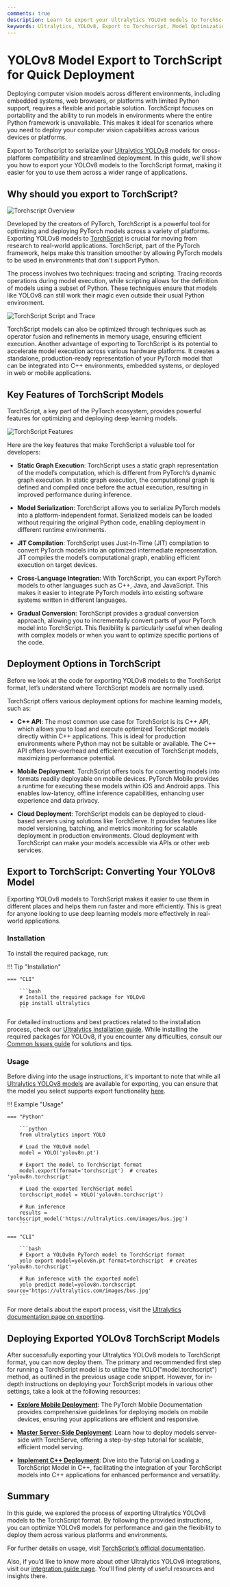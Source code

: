 ```yaml
---
comments: true
description: Learn to export your Ultralytics YOLOv8 models to TorchScript format for deployment through platforms like embedded systems, web browsers, and C++ applications.
keywords: Ultralytics, YOLOv8, Export to Torchscript, Model Optimization, Deployment, PyTorch, C++, Faster Inference
---
```


# YOLOv8 Model Export to TorchScript for Quick Deployment

Deploying computer vision models across different environments, including embedded systems, web browsers, or platforms with limited Python support, requires a flexible and portable solution. TorchScript focuses on portability and the ability to run models in environments where the entire Python framework is unavailable. This makes it ideal for scenarios where you need to deploy your computer vision capabilities across various devices or platforms.

Export to Torchscript to serialize your [Ultralytics YOLOv8](https://github.com/ultralytics/ultralytics) models for cross-platform compatibility and streamlined deployment. In this guide, we'll show you how to export your YOLOv8 models to the TorchScript format, making it easier for you to use them across a wider range of applications.

## Why should you export to TorchScript?

![Torchscript Overview](https://github.com/ultralytics/ultralytics/assets/26833433/6873349d-c2f6-4620-b3cc-7b26b0698d0b)

Developed by the creators of PyTorch, TorchScript is a powerful tool for optimizing and deploying PyTorch models across a variety of platforms. Exporting YOLOv8 models to [TorchScript](https://pytorch.org/docs/stable/jit.html) is crucial for moving from research to real-world applications. TorchScript, part of the PyTorch framework, helps make this transition smoother by allowing PyTorch models to be used in environments that don't support Python.

The process involves two techniques: tracing and scripting. Tracing records operations during model execution, while scripting allows for the definition of models using a subset of Python. These techniques ensure that models like YOLOv8 can still work their magic even outside their usual Python environment.

![TorchScript Script and Trace](https://github.com/ultralytics/ultralytics/assets/26833433/ea9ea24f-a3a9-44bb-aca7-9c358d7490d7)

TorchScript models can also be optimized through techniques such as operator fusion and refinements in memory usage, ensuring efficient execution. Another advantage of exporting to TorchScript is its potential to accelerate model execution across various hardware platforms. It creates a standalone, production-ready representation of your PyTorch model that can be integrated into C++ environments, embedded systems, or deployed in web or mobile applications.

## Key Features of TorchScript Models

TorchScript, a key part of the PyTorch ecosystem, provides powerful features for optimizing and deploying deep learning models.

![TorchScript Features](https://github.com/ultralytics/ultralytics/assets/26833433/44c7c5e3-1146-42db-952a-9060f070fead)

Here are the key features that make TorchScript a valuable tool for developers:

- **Static Graph Execution**: TorchScript uses a static graph representation of the model’s computation, which is different from PyTorch’s dynamic graph execution. In static graph execution, the computational graph is defined and compiled once before the actual execution, resulting in improved performance during inference.

- **Model Serialization**: TorchScript allows you to serialize PyTorch models into a platform-independent format. Serialized models can be loaded without requiring the original Python code, enabling deployment in different runtime environments.

- **JIT Compilation**: TorchScript uses Just-In-Time (JIT) compilation to convert PyTorch models into an optimized intermediate representation. JIT compiles the model’s computational graph, enabling efficient execution on target devices.

- **Cross-Language Integration**: With TorchScript, you can export PyTorch models to other languages such as C++, Java, and JavaScript. This makes it easier to integrate PyTorch models into existing software systems written in different languages.

- **Gradual Conversion**: TorchScript provides a gradual conversion approach, allowing you to incrementally convert parts of your PyTorch model into TorchScript. This flexibility is particularly useful when dealing with complex models or when you want to optimize specific portions of the code.

## Deployment Options in TorchScript

Before we look at the code for exporting YOLOv8 models to the TorchScript format, let’s understand where TorchScript models are normally used.

TorchScript offers various deployment options for machine learning models, such as:

- **C++ API**: The most common use case for TorchScript is its C++ API, which allows you to load and execute optimized TorchScript models directly within C++ applications. This is ideal for production environments where Python may not be suitable or available. The C++ API offers low-overhead and efficient execution of TorchScript models, maximizing performance potential.

- **Mobile Deployment**: TorchScript offers tools for converting models into formats readily deployable on mobile devices. PyTorch Mobile provides a runtime for executing these models within iOS and Android apps. This enables low-latency, offline inference capabilities, enhancing user experience and data privacy.

- **Cloud Deployment**: TorchScript models can be deployed to cloud-based servers using solutions like TorchServe. It provides features like model versioning, batching, and metrics monitoring for scalable deployment in production environments. Cloud deployment with TorchScript can make your models accessible via APIs or other web services.

## Export to TorchScript: Converting Your YOLOv8 Model

Exporting YOLOv8 models to TorchScript makes it easier to use them in different places and helps them run faster and more efficiently. This is great for anyone looking to use deep learning models more effectively in real-world applications.

### Installation

To install the required package, run:

!!! Tip "Installation"

    === "CLI"
    
        ```bash
        # Install the required package for YOLOv8
        pip install ultralytics
        ```

For detailed instructions and best practices related to the installation process, check our [Ultralytics Installation guide](../quickstart.md). While installing the required packages for YOLOv8, if you encounter any difficulties, consult our [Common Issues guide](../guides/yolo-common-issues.md) for solutions and tips.

### Usage

Before diving into the usage instructions, it's important to note that while all [Ultralytics YOLOv8 models](../models/index.md) are available for exporting, you can ensure that the model you select supports export functionality [here](../modes/export.md).

!!! Example "Usage"

    === "Python"

        ```python
        from ultralytics import YOLO

        # Load the YOLOv8 model
        model = YOLO('yolov8n.pt')

        # Export the model to TorchScript format
        model.export(format='torchscript')  # creates 'yolov8n.torchscript'

        # Load the exported TorchScript model
        torchscript_model = YOLO('yolov8n.torchscript')

        # Run inference
        results = torchscript_model('https://ultralytics.com/images/bus.jpg')
        ```

    === "CLI"

        ```bash
        # Export a YOLOv8n PyTorch model to TorchScript format
        yolo export model=yolov8n.pt format=torchscript  # creates 'yolov8n.torchscript'

        # Run inference with the exported model
        yolo predict model=yolov8n.torchscript source='https://ultralytics.com/images/bus.jpg'
        ```

For more details about the export process, visit the [Ultralytics documentation page on exporting](../modes/export.md).

## Deploying Exported YOLOv8 TorchScript Models

After successfully exporting your Ultralytics YOLOv8 models to TorchScript format, you can now deploy them. The primary and recommended first step for running a TorchScript model is to utilize the YOLO("model.torchscript") method, as outlined in the previous usage code snippet. However, for in-depth instructions on deploying your TorchScript models in various other settings, take a look at the following resources:

- **[Explore Mobile Deployment](https://pytorch.org/mobile/home/)**: The PyTorch Mobile Documentation provides comprehensive guidelines for deploying models on mobile devices, ensuring your applications are efficient and responsive.

- **[Master Server-Side Deployment](https://pytorch.org/serve/getting_started.html)**: Learn how to deploy models server-side with TorchServe, offering a step-by-step tutorial for scalable, efficient model serving.

- **[Implement C++ Deployment](https://pytorch.org/tutorials/advanced/cpp_export.html)**: Dive into the Tutorial on Loading a TorchScript Model in C++, facilitating the integration of your TorchScript models into C++ applications for enhanced performance and versatility.

## Summary

In this guide, we explored the process of exporting Ultralytics YOLOv8 models to the TorchScript format. By following the provided instructions, you can optimize YOLOv8 models for performance and gain the flexibility to deploy them across various platforms and environments.

For further details on usage, visit [TorchScript’s official documentation](https://pytorch.org/docs/stable/jit.html).

Also, if you’d like to know more about other Ultralytics YOLOv8 integrations, visit our [integration guide page](../integrations/index.md). You'll find plenty of useful resources and insights there.
